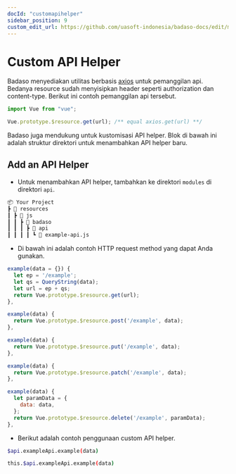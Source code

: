 ```yaml
---
docId: "customapihelper"
sidebar_position: 9
custom_edit_url: https://github.com/uasoft-indonesia/badaso-docs/edit/main/i18n/id/docusaurus-plugin-content-docs/current/customization/custom-api-helper.md
---
```


# Custom API Helper

Badaso menyediakan utilitas berbasis [axios](https://github.com/axios/axios) untuk pemanggilan api. Bedanya resource sudah menyisipkan header seperti authorization dan content-type. Berikut ini contoh pemanggilan api tersebut.

```js
import Vue from "vue";

Vue.prototype.$resource.get(url); /** equal axios.get(url) **/
```

Badaso juga mendukung untuk kustomisasi API helper. Blok di bawah ini adalah struktur direktori untuk menambahkan API helper baru.

## Add an API Helper

- Untuk menambahkan API helper, tambahkan ke direktori `modules` di direktori `api`.

```bash
📦 Your Project
┣ 📂 resources
┃ ┣ 📂 js
┃ ┃ ┣ 📂 badaso
┃ ┃ ┃ ┣ 📂 api
┃ ┃ ┃ ┃ ┗ 📜 example-api.js
```

- Di bawah ini adalah contoh HTTP request method yang dapat Anda gunakan.

```js
example(data = {}) {
  let ep = '/example';
  let qs = QueryString(data);
  let url = ep + qs;
  return Vue.prototype.$resource.get(url);
},
```

```js
example(data) {
  return Vue.prototype.$resource.post('/example', data);
},
```

```js
example(data) {
  return Vue.prototype.$resource.put('/example', data);
},
```

```js
example(data) {
  return Vue.prototype.$resource.patch('/example', data);
},
```

```js
example(data) {
  let paramData = {
    data: data,
  };
  return Vue.prototype.$resource.delete('/example', paramData);
},
```

- Berikut adalah contoh penggunaan custom API helper.

```bash
$api.exampleApi.example(data)
```

```bash
this.$api.exampleApi.example(data)
```
